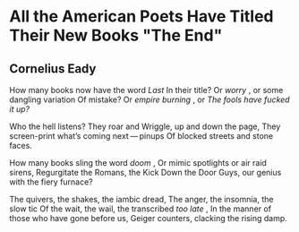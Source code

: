 # All the American Poets Have Titled Their New Books "The End"
## Cornelius Eady
How many books now have the word _Last_
In their title? Or _worry_ , or some dangling variation
Of mistake? Or _empire burning_ , or
 _The fools have fucked it up?_

Who the hell listens? They roar and
Wriggle, up and down the page,
They screen-print what’s coming next — pinups
Of blocked streets and stone faces.

How many books sling the word _doom_ ,
Or mimic spotlights or air raid sirens,
Regurgitate the Romans, the Kick Down the
Door Guys, our genius with the fiery furnace?

The quivers, the shakes, the iambic dread,
The anger, the insomnia, the slow tic
Of the wait, the wail, the transcribed _too late_ ,
In the manner of those who have gone before us,
Geiger counters, clacking the rising damp.